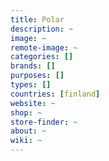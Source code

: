 ```yaml
---
title: Polar
description: ~
image: ~
remote-image: ~
categories: []
brands: []
purposes: []
types: []
countries: [finland]
website: ~
shop: ~
store-finder: ~
about: ~
wiki: ~
---
```

